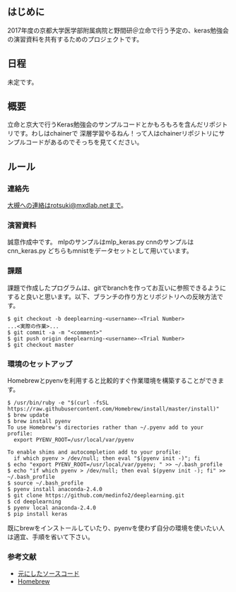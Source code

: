 ## はじめに

2017年度の京都大学医学部附属病院と野間研＠立命で行う予定の、keras勉強会の演習資料を共有するためのプロジェクトです。

## 日程

未定です。
<!--
  日付や日時は変更する可能性があります，

  |Trial|Date|Description|
  |-------|-----|----|
  |第一回|2016/05/13|昨年度夏季合宿における深層学習レクチャの復習。学習環境の構築と盲目的な実行|
  |第二回|2016/05/20|MLP(多層パーセプトロン)のソースコード解説。課題発表|
  |第三回|2016/05/27|SdA（Stacked denoising Autoencoder）のソースコード解説。課題発表|
  |休み|2016/06/03|杉山出張のためお休み|
  |休み|2016/06/10|杉山出張のためお休み|
  |第四回|2016/06/17|CNN（畳み込みニューラルネットワーク）のソースコード解説。課題発表|
  |第五回|2016/06/24|データセットの作り方解説。画像学習用ベンチマークCifarでデータセットを作ってみよう|
  |第六回|2016/07/01|学習結果や、学習過程を可視化方法の解説。深層学習の中で何が動いているのか見てみよう|
)-->

## 概要

立命と京大で行うKeras勉強会のサンプルコードとかもろもろを含んだリポジトリです。わしはchainerで
深層学習やるねん！って人はchainerリポジトリにサンプルコードがあるのでそっちを見てください。

## ルール

### 連絡先

大槻への連絡はrotsuki@mxdlab.netまで。

### 演習資料
誠意作成中です。
mlpのサンプルはmlp_keras.py
cnnのサンプルはcnn_keras.py
どちらもmnistをデータセットとして用いています。
<!-- 演習資料を以下の命名規則にしたがって作成し、当日までにWikiにアップロードします。なお、２回目以降はパワーポイントファイルやpdfではなく、Wikiページとしてアップしますので、リンクを辿って下さい。

```
DeepLearning-<Trial Number>-<Date>.(pptx|pdf)
```

* [第一回演習資料](https://github.com/medinfo2/deeplearning/wiki/files/DeepLearning-1-20160513.pptx)
) -->

### 課題

課題で作成したプログラムは、gitでbranchを作ってお互いに参照できるようにすると良いと思います。以下、ブランチの作り方とリポジトリへの反映方法です。

```
$ git checkout -b deeplearning-<username>-<Trial Number>
...<実際の作業>...
$ git commit -a -m "<comment>"
$ git push origin deeplearning-<username>-<Trial Number>
$ git checkout master
```

### 環境のセットアップ

Homebrewとpyenvを利用すると比較的すぐ作業環境を構築することができます。

```
$ /usr/bin/ruby -e "$(curl -fsSL https://raw.githubusercontent.com/Homebrew/install/master/install)"
$ brew update
$ brew install pyenv
To use Homebrew's directories rather than ~/.pyenv add to your profile:
  export PYENV_ROOT=/usr/local/var/pyenv

To enable shims and autocompletion add to your profile:
  if which pyenv > /dev/null; then eval "$(pyenv init -)"; fi
$ echo "export PYENV_ROOT=/usr/local/var/pyenv; " >> ~/.bash_profile
$ echo "if which pyenv > /dev/null; then eval $(pyenv init -); fi" >> ~/.bash_profile
$ source ~/.bash_profile
$ pyenv install anaconda-2.4.0
$ git clone https://github.com/medinfo2/deeplearning.git
$ cd deeplearning
$ pyenv local anaconda-2.4.0
$ pip install keras
```

既にbrewをインストールしていたり、pyenvを使わず自分の環境を使いたい人は適宜、手順を省いて下さい。

### 参考文献

* [元にしたソースコード](https://github.com/fchollet/keras/tree/master/examples)
* [Homebrew](http://brew.sh/index_ja.html)
